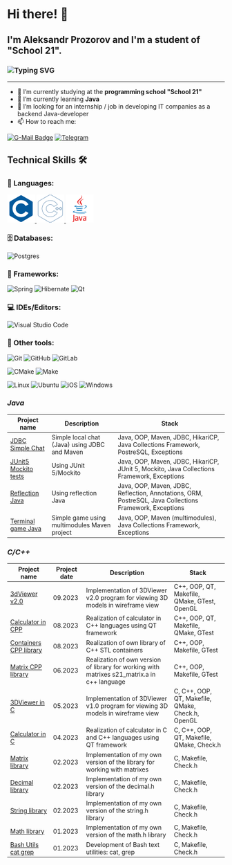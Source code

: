 
# Hi there! 👋
## I'm Aleksandr Prozorov and I'm a student of "School 21".

### ![Typing SVG](https://readme-typing-svg.herokuapp.com?color=%2336BCF7&lines=Junior+backend+developer+(Java))

---

- 🔭 I’m currently studying at the **programming school "School 21"**
- 🌱 I’m currently learning **Java**
- 👯 I’m looking for an internship / job in developing IT companies as a backend Java-developer
- 📫 How to reach me:
>
 [![G-Mail Badge](https://img.shields.io/badge/Gmail-D14836?style=for-the-badge&logo=gmail&logoColor=white)](mailto:dr.san4ess@mail.ru)
 [![Telegram](https://img.shields.io/badge/Telegram-2CA5E0?style=for-the-badge&logo=telegram&logoColor=white)](https://t.me/jenningc)

<h2> Technical Skills 🛠 </h2>

### 🚀 Languages:

<div>
  <a href= https://github.com/JenningsCrane?tab=repositories&q=&type=&language=c&sort= > <img width ='64px' src  ='https://github.com/devicons/devicon/blob/master/icons/c/c-plain.svg'> </a>
  <a href= https://github.com/JenningsCrane?tab=repositories&q=&type=&language=c%2B%2B&sort= > <img width ='64px' src   ='https://github.com/devicons/devicon/blob/master/icons/cplusplus/cplusplus-line.svg'> </a>
  <a href= https://github.com/JenningsCrane?tab=repositories&q=&type=&language=java&sort= > <img width ='64px' src  ='https://github.com/devicons/devicon/raw/master/icons/java/java-original-wordmark.svg'> </a>
</div>

### 🗄️ Databases:

![Postgres](https://img.shields.io/badge/postgres-%23316192.svg?style=for-the-badge&logo=postgresql&logoColor=white)

### 🌟 Frameworks:

![Spring](https://camo.githubusercontent.com/49f645b5e439b0d748424412207eae5748b81d77563f866d8528f60c66b669e1/68747470733a2f2f696d672e736869656c64732e696f2f62616467652f737072696e672d2532333644423333462e7376673f7374796c653d666f722d7468652d6261646765266c6f676f3d737072696e67266c6f676f436f6c6f723d7768697465)
![Hibernate](https://camo.githubusercontent.com/b5599128de44cd34a576338d295da8fcd8fb6d9a3bfdbc6905bf7b84081f12c5/68747470733a2f2f696d672e736869656c64732e696f2f62616467652f48696265726e6174652d2532333644423333462e7376673f636f6c6f723d626c7565267374796c653d666f722d7468652d6261646765266c6f676f3d48696265726e617465266c6f676f436f6c6f723d7768697465)
![Qt](https://img.shields.io/badge/Qt-%23217346.svg?style=for-the-badge&logo=Qt&logoColor=white)

### 💻 IDEs/Editors:

![Visual Studio Code](https://img.shields.io/badge/Visual%20Studio%20Code-0078d7.svg?style=for-the-badge&logo=visual-studio-code&logoColor=white)

### 👾 Other tools:


![Git](https://img.shields.io/badge/git-%23F05033.svg?style=for-the-badge&logo=git&logoColor=white)
![GitHub](https://img.shields.io/badge/github-%23121011.svg?style=for-the-badge&logo=github&logoColor=white)
![GitLab](https://img.shields.io/badge/gitlab-%23181717.svg?style=for-the-badge&logo=gitlab&logoColor=white)
  
![CMake](https://img.shields.io/badge/CMake-%23008FBA.svg?style=for-the-badge&logo=cmake&logoColor=white)
![Make](https://img.shields.io/badge/Make-%23008FBA.svg?color=red&style=for-the-badge&logo=Make&logoColor=white)

![Linux](https://img.shields.io/badge/Linux-FCC624?style=for-the-badge&logo=linux&logoColor=black)
![Ubuntu](https://img.shields.io/badge/Ubuntu-E95420?style=for-the-badge&logo=ubuntu&logoColor=white)
![iOS](https://img.shields.io/badge/iOS-000000?style=for-the-badge&logo=ios&logoColor=white)
![Windows](https://img.shields.io/badge/Windows-0078D6?style=for-the-badge&logo=windows&logoColor=white)

### *Java*
| Project name      | Description | Stack |
| ------------- | ------------------------ | ------------------------ |
| [JDBC Simple Chat](https://github.com/JenningsCrane/JDBC-Simple-Chat) | Simple local chat (Java) using JDBC and Maven | Java, OOP, Maven, JDBC, HikariCP, Java Collections Framework, PostreSQL, Exceptions |
| [JUnit5 Mockito tests](https://github.com/JenningsCrane/Junit5-Mockito-tests) | Using JUnit 5/Mockito | Java, OOP, Maven, JDBC, HikariCP, JUnit 5, Mockito, Java Collections Framework, Exceptions |
| [Reflection Java](https://github.com/JenningsCrane/Reflection-Java) | Using reflection Java | Java, OOP, Maven, JDBC, Reflection, Annotations, ORM, PostreSQL, Java Collections Framework, Exceptions |
| [Terminal game Java](https://github.com/JenningsCrane/Terminal-game-Java) | Simple game using multimodules Maven project | Java, OOP, Maven (multimodules), Java Collections Framework, Exceptions |

### *C/C++*  
| Project name      | Project date     | Description | Stack |
| ------------- | ------------------------ | ------------------------ | ------------------------ |
| [3dViewer v2.0](https://github.com/JenningsCrane/3DViewer-in-CPP) | 09.2023 | Implementation of 3DViewer v2.0 program for viewing 3D models in wireframe view | C++, OOP, QT, Makefile, QMake, GTest, OpenGL |
| [Calculator in CPP](https://github.com/JenningsCrane/Calculator-in-CPP) | 08.2023 | Realization of calculator in C++ languages using QT framework | C++, OOP, QT, Makefile, QMake, GTest |
| [Containers CPP library](https://github.com/JenningsCrane/Containers-CPP-Library) | 08.2023 | Realization of own library of C++ STL containers |  C++, OOP, Makefile, GTest |
| [Matrix CPP library](https://github.com/JenningsCrane/Matrix-CPP-Library) | 06.2023 | Realization of own version of library for working with matrixes s21_matrix.a in c++ language |  C++, OOP, Makefile, GTest |
| [3DViewer in C](https://github.com/JenningsCrane/3DViewer-in-C) | 05.2023 | Implementation of 3DViewer v1.0 program for viewing 3D models in wireframe view |  C, C++, OOP, QT, Makefile, QMake, Check.h, OpenGL |
| [Calculator in C](https://github.com/JenningsCrane/Calculator-in-C) | 04.2023 | Realization of calculator in C and C++ languages using QT framework |  C, C++, OOP, QT, Makefile, QMake, Check.h |
| [Matrix library](https://github.com/JenningsCrane/Matrix-Library) | 02.2023 | Implementation of my own version of the library for working with matrixes | C, Makefile, Check.h |
| [Decimal library](https://github.com/JenningsCrane/Decimal-Library) | 02.2023 | Implementation of my own version of the decimal.h library | C, Makefile, Check.h |
| [String library](https://github.com/JenningsCrane/String-Library) | 02.2023 | Implementation of my own version of the string.h library | C, Makefile, Check.h |
| [Math library](https://github.com/JenningsCrane/Math-Library) | 01.2023 | Implementation of my own version of the math.h library | C, Makefile, Check.h |
| [Bash Utils cat grep](https://github.com/JenningsCrane/Bash-Utils-cat-grep) | 01.2023 |  Development of Bash text utilities: cat, grep | C, Makefile, Check.h |
